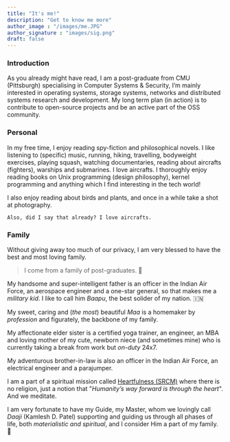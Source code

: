 ```yaml
---
title: "It's me!"
description: "Get to know me more"
author_image : "/images/me.JPG"
author_signature : "images/sig.png"
draft: false
---
```


### Introduction

As you already might have read, I am a post-graduate from CMU (Pittsburgh) specialising in Computer Systems & Security, I’m mainly interested in operating systems, storage systems, networks and distributed systems research and development. 
My long term plan (in action) is to contribute to open-source projects and be an active part of the OSS community.

### Personal

In my free time, I enjoy reading spy-fiction and philosophical novels. I like listening to (specific) music, running, hiking, travelling, bodyweight exercises, playing squash, watching documentaries, reading about aircrafts (fighters), warships and submarines. I love aircrafts. I thoroughly enjoy reading books on Unix programming (design philosophy), kernel programming and anything which I find interesting in the tech world!

I also enjoy reading about birds and plants, and once in a while take a shot at photography.

`Also, did I say that already? I love aircrafts.`

### Family

Without giving away too much of our privacy, I am very blessed to have the best and most loving family.

> I come from a family of post-graduates. 🙂

My handsome and super-intelligent father is an officer in the Indian Air Force, an aerospace engineer and a one-star general, so that makes me a *military kid*. I like to call him *Baapu*, the best solider of my nation. 🇮🇳

My sweet, caring and (*the most*) beautiful *Maa* is a homemaker by *profession* and figurately, the backbone of my family.

My affectionate elder sister is a certified yoga trainer, an engineer, an MBA and loving mother of my cute, newborn niece (and sometimes mine) who is currently taking a break from work but *on-duty* 24x7.

My adventurous brother-in-law is also an officer in the Indian Air Force, an electrical engineer and a parajumper.

I am a part of a spiritual mission called [Heartfulness (SRCM)](https://heartfulness.org/en/) where there is no religion, just a notion that "*Humanity’s way forward is through the heart*". And we meditate.

I am very fortunate to have my Guide, my Master, whom we lovingly call *Daaji* (Kamlesh D. Patel) supporting and guiding us through all phases of life, both *materialistic and spiritual*, and I consider Him a part of my family. 🙂
